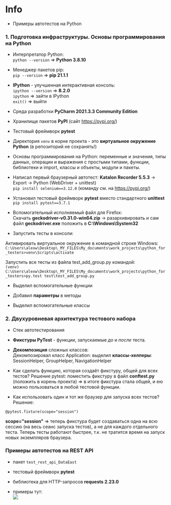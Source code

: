 # Info
- Примеры автотестов на Python

### 1. Подготовка инфраструктуры. Основы программирования на Python
- Интерпретатор Python:  
`python --version` => **Python 3.8.10**

- Менеджер пакетов pip:  
`pip --version` => **pip 21.1.1**

- **IPython** - улучшенная интерактивная консоль:  
`ipython --version` => **8.2.0**  
`ipython` => зайти в IPython  
`exit()` => выйти  

- Среда разработки **PyCharm 2021.3.3 Community Edition**

- Хранилище пакетов **PyPI** (сайт https://pypi.org/)

- Тестовый фреймворк **pytest**

- Директория `venv` в корне проекта - это **виртуальное окружение Python** (в репозиторий не сохранять!)

- Основы программирования на Python: переменные и значения, типы данных, операции и выражения с простыми типами,
функции, библиотеки и import, классы и объекты, модули и пакеты.

- Написал первый браузерный автотест: **Katalon Recorder 5.5.3** -> Export -> Python (WebDriver + unittest)  
`pip install selenium==3.12.0` (команду см. на https://pypi.org/)

- Установил тестовый фреймворк **pytest** вместо стандартного **unittest**  
`pip install pytest==3.7.1`

- Вспомогательный исполняемый файл для Firefox:  
Скачать **geckodriver-v0.31.0-win64.zip** -> разархивировать и сам файл **geckodriver.exe**
положить в **C:\Windows\System32**

- Запустить тесты в консоли:

Активировать виртуальное окружение в командной строке Windows:  
`C:\Users\alexw\Desktop\_MY_FILES\My_documents\work_projects\python_for_testers>venv\Scripts\activate`

Запустить все тесты из файла test_add_group.py командой:  
`(venv) C:\Users\alexw\Desktop\_MY_FILES\My_documents\work_projects\python_for_testers>py.test test\test_add_group.py`

- Выделил вспомогательные функции

- Добавил **параметры** в методы

- Выделил вспомогательные классы

### 2. Двухуровневая архитектура тестового набора
- Стек автотестирования

- **Фикстуры PyTest** - функции, запускаемые *до* и *после* теста.

- **Декомпозиция** сложных классов:  
Декомпозировал класс Application: выделил **классы-хелперы**: SessionHelper, GroupHelper, NavigationHelper

- Как сделать функцию, которая создаёт фикстуру, общей для всех тестов? Решение pytest: поместить фикстуру
в файл **conftest.py** (положить в корень проекта) => в итоге фикстура стала общей, и ею можно пользоваться
в любой тестовой функции.

- Как использовать один и тот же браузер для запуска всех тестов? Решение:

`@pytest.fixture(scope="session")`

**scope="session"** => теперь фикстура будет создаваться одна на всю сессию (на весь сеанс запуска тестов),
а не для каждого отдельного теста. Теперь тесты работают быстрее, т.к. не тратится время на запуск новых
экземпляров браузера.

### Примеры автотестов на REST API
- пакет `test_rest_api_DataEast`

- тестовый фреймворк **pytest**

- библиотека для HTTP-запросов **requests 2.23.0**

- примеры тут:  
![](https://github.com/cont-azhdanov/python_for_testers/blob/master/screenshots/01_package_with_rest_api_tests.png)  

